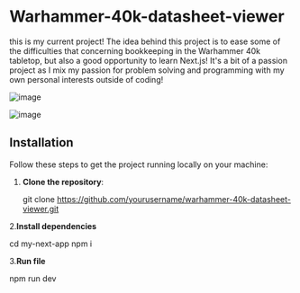 # Warhammer-40k-datasheet-viewer

this is my current project! The idea behind this project is to ease some of the difficulties that concerning bookkeeping in the Warhammer 40k tabletop, but also a good opportunity to learn Next.js!
It's a bit of a passion project as I mix my passion for problem solving and programming with my own personal interests outside of coding!

![image](https://github.com/user-attachments/assets/c00d4537-9251-458b-9078-65cd22663fd3)

![image](https://github.com/user-attachments/assets/d1d7eebb-8c0a-4528-bc89-0cc50f7f67d7)

## Installation

Follow these steps to get the project running locally on your machine:

1. **Clone the repository**:

   git clone https://github.com/yourusername/warhammer-40k-datasheet-viewer.git
   
2.**Install dependencies**

   cd my-next-app
   npm i
   
3.**Run file**

   npm run dev
